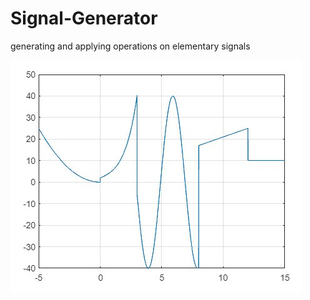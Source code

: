 # Signal-Generator
generating and applying operations on elementary signals  

![result signal](./imgs/original_signal.jpg)
